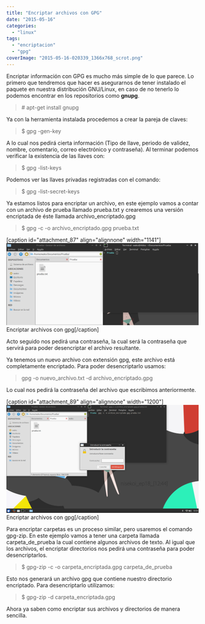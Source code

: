 ```yaml
---
title: "Encriptar archivos con GPG"
date: "2015-05-16"
categories: 
  - "linux"
tags: 
  - "encriptacion"
  - "gpg"
coverImage: "2015-05-16-020339_1366x768_scrot.png"
---
```


Encriptar información con GPG es mucho más simple de lo que parece. Lo primero que tendremos que hacer es asegurarnos de tener instalado el paquete en nuestra distribución GNU/Linux, en caso de no tenerlo lo podemos encontrar en los repositorios como **gnupg**.<!--more-->

> \# apt-get install gnupg

Ya con la herramienta instalada procedemos a crear la pareja de claves:

> $ gpg -gen-key

A lo cual nos pedirá cierta información (Tipo de llave, periodo de validez, nombre, comentario, correo electrónico y contraseña). Al terminar podemos verificar la existencia de las llaves con:

> $ gpg -list-keys

Podemos ver las llaves privadas registradas con el comando:

> $ gpg -list-secret-keys

Ya estamos listos para encriptar un archivo, en este ejemplo vamos a contar con un archivo de prueba llamado prueba.txt y crearemos una versión encriptada de éste llamada archivo\_encriptado.gpg

> $ gpg -c -o archivo\_encriptado.gpg prueba.txt

\[caption id="attachment\_87" align="alignnone" width="1141"\][![Encriptar archivos con gpg](images/screenshot-160515-020110.png)](https://moelinux.files.wordpress.com/2015/05/screenshot-160515-020110.png) Encriptar archivos con gpg\[/caption\]

Acto seguido nos pedirá una contraseña, la cual será la contraseña que servirá para poder desencriptar el archivo resultante.

Ya tenemos un nuevo archivo con extensión gpg, este archivo está completamente encriptado. Para poder desencriptarlo usamos:

> gpg -o nuevo\_archivo.txt -d archivo\_encriptado.gpg

Lo cual nos pedirá la contraseña del archivo que escribimos anteriormente.

\[caption id="attachment\_89" align="alignnone" width="1200"\][![Encriptar archivos con gpg](images/2015-05-16-020339_1366x768_scrot.png)](https://moelinux.files.wordpress.com/2015/05/2015-05-16-020339_1366x768_scrot.png) Encriptar archivos con gpg\[/caption\]

Para encriptar carpetas es un proceso similar, pero usaremos el comando gpg-zip. En este ejemplo vamos a tener una carpeta llamada carpeta\_de\_prueba la cual contiene algunos archivos de texto. Al igual que los archivos, el encriptar directorios nos pedirá una contraseña para poder desencriptarlos.

> $ gpg-zip -c -o carpeta\_encriptada.gpg carpeta\_de\_prueba

Esto nos generará un archivo gpg que contiene nuestro directorio encriptado. Para desencriptarlo utilizamos:

> $ gpg-zip -d carpeta\_encriptada.gpg

Ahora ya saben como encriptar sus archivos y directorios de manera sencilla.
